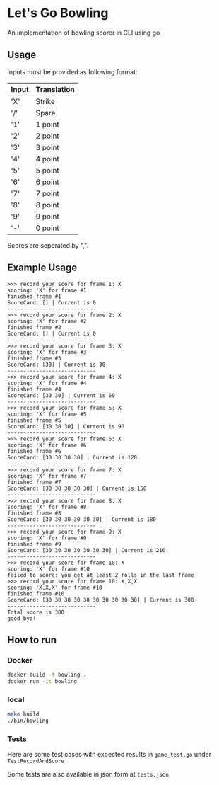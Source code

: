 # Let's Go Bowling

An implementation of bowling scorer in CLI using go

## Usage

Inputs must be provided as following format:

| Input      | Translation|
| ----------- | ----------- |
| 'X'      | Strike       |
| '/'   | Spare     |
| '1'   | 1 point     |
| '2'   | 2 point     |
| '3'   | 3 point     |
| '4'   | 4 point     |
| '5'   | 5 point     |
| '6'   | 6 point     |
| '7'   | 7 point     |
| '8'   | 8 point     |
| '9'   | 9 point     |
| '-'   | 0 point     |

Scores are seperated by ",". 

## Example Usage

```
>>> record your score for frame 1: X
scoring: 'X' for frame #1
finished frame #1
ScoreCard: [] | Current is 0
----------------------------
>>> record your score for frame 2: X
scoring: 'X' for frame #2
finished frame #2
ScoreCard: [] | Current is 0
----------------------------
>>> record your score for frame 3: X
scoring: 'X' for frame #3
finished frame #3
ScoreCard: [30] | Current is 30
----------------------------
>>> record your score for frame 4: X
scoring: 'X' for frame #4
finished frame #4
ScoreCard: [30 30] | Current is 60
----------------------------
>>> record your score for frame 5: X
scoring: 'X' for frame #5
finished frame #5
ScoreCard: [30 30 30] | Current is 90
----------------------------
>>> record your score for frame 6: X
scoring: 'X' for frame #6
finished frame #6
ScoreCard: [30 30 30 30] | Current is 120
----------------------------
>>> record your score for frame 7: X
scoring: 'X' for frame #7
finished frame #7
ScoreCard: [30 30 30 30 30] | Current is 150
----------------------------
>>> record your score for frame 8: X
scoring: 'X' for frame #8
finished frame #8
ScoreCard: [30 30 30 30 30 30] | Current is 180
----------------------------
>>> record your score for frame 9: X
scoring: 'X' for frame #9
finished frame #9
ScoreCard: [30 30 30 30 30 30 30] | Current is 210
----------------------------
>>> record your score for frame 10: X
scoring: 'X' for frame #10
failed to score: you get at least 2 rolls in the last frame
>>> record your score for frame 10: X,X,X
scoring: 'X,X,X' for frame #10
finished frame #10
ScoreCard: [30 30 30 30 30 30 30 30 30 30] | Current is 300
----------------------------
Total score is 300
good bye!
```


## How to run

### Docker

```bash
docker build -t bowling .
docker run -it bowling
```

### local

```bash
make build
./bin/bowling
```

### Tests

Here are some test cases with expected results in `game_test.go` under `TestRecordAndScore`

Some tests are also available in json form at `tests.json`
